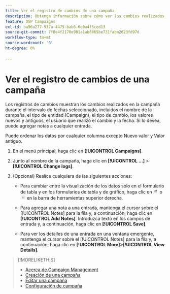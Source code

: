 ```yaml
---
title: Ver el registro de cambios de una campaña
description: Obtenga información sobre cómo ver los cambios realizados en la campaña.
feature: DSP Campaigns
exl-id: ba96a277-937a-4475-bab6-6e0a4f5ced13
source-git-commit: 7f8e4f2170e981a1ab8865be731faba2623fd97d
workflow-type: tm+mt
source-wordcount: '0'
ht-degree: 0%

---
```


# Ver el registro de cambios de una campaña

Los registros de cambios muestran los cambios realizados en la campaña durante el intervalo de fechas seleccionado, incluidos el nombre de la campaña, el tipo de entidad (Campaign), el tipo de cambio, los valores nuevos y antiguos, el usuario que realizó el cambio y la fecha. Si lo desea, puede agregar notas a cualquier entrada.

Puede ordenar los datos por cualquier columna excepto Nuevo valor y Valor antiguo.

1. En el menú principal, haga clic en **[!UICONTROL Campaigns]**.

1. Junto al nombre de la campaña, haga clic en  **[!UICONTROL ...]** > **[!UICONTROL Change logs]**.

1. (Opcional) Realice cualquiera de las siguientes acciones:

   * Para cambiar entre la visualización de los datos solo en el formulario de tabla y en los formularios de tabla y de gráfico, haga clic en ![Visualización de tabla y gráfico](/help/dsp/assets/table-plus-chart-view.png "Visualización de tabla y gráfico") o ![Vista de tabla](/help/dsp/assets/table-view.png "Vista de tabla") en la barra de herramientas superior derecha.

   * Para agregar una nota a una entrada, mantenga el cursor sobre el [!UICONTROL Notes] para la fila y, a continuación, haga clic en **[!UICONTROL Add Notes]**. Introduzca texto en los campos de entrada y, a continuación, haga clic en **[!UICONTROL Save]**.

   * Para ver los detalles de una entrada en una ventana emergente, mantenga el cursor sobre el [!UICONTROL Notes] para la fila y, a continuación, haga clic en **[!UICONTROL More]>[!UICONTROL View Details]**.

>[!MORELIKETHIS]
>
>* [Acerca de Campaign Management](campaign-about.md)
>* [Creación de una campaña](campaign-create.md)
>* [Editar una campaña](campaign-edit.md)
>* [Configuración de campaña](campaign-settings.md)

